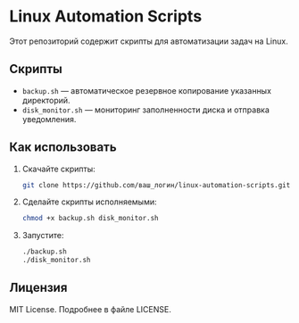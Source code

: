 # Linux Automation Scripts

Этот репозиторий содержит скрипты для автоматизации задач на Linux.

## Скрипты
- `backup.sh` — автоматическое резервное копирование указанных директорий.
- `disk_monitor.sh` — мониторинг заполненности диска и отправка уведомления.

## Как использовать
1. Скачайте скрипты:
   ```bash
   git clone https://github.com/ваш_логин/linux-automation-scripts.git
2. Сделайте скрипты исполняемыми:
   ```bash
   chmod +x backup.sh disk_monitor.sh
3. Запустите:
   ```bash
   ./backup.sh
   ./disk_monitor.sh

## Лицензия
MIT License. Подробнее в файле LICENSE.
